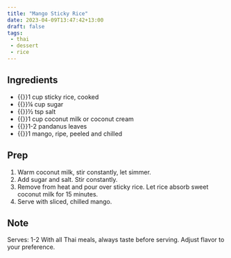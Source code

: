 ```yaml
---
title: "Mango Sticky Rice"
date: 2023-04-09T13:47:42+13:00
draft: false
tags:
 - thai
 - dessert
 - rice
---
```


## Ingredients

- {{<c>}}1 cup sticky rice, cooked
- {{<c>}}¼ cup sugar
- {{<c>}}½ tsp salt
- {{<c>}}1 cup coconut milk or coconut cream
- {{<c>}}1-2 pandanus leaves
- {{<c>}}1 mango, ripe, peeled and chilled


## Prep

1. Warm coconut milk, stir constantly, let simmer.
2. Add sugar and salt. Stir constantly.
3. Remove from heat and pour over sticky rice. Let rice absorb sweet coconut milk for 15 minutes.
4. Serve with sliced, chilled mango.

## Note
Serves: 1-2
With all Thai meals, always taste before serving. Adjust flavor to your preference.
